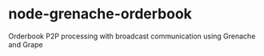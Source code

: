 # node-grenache-orderbook
Orderbook P2P processing with broadcast communication using Grenache and Grape
